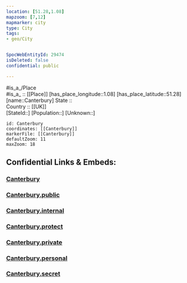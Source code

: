 ```yaml
---
location: [51.28,1.08] 
mapzoom: [7,12] 
mapmarker: city 
type: City
tags:
- geo/City


SpocWebEntityId: 29474
isDeleted: false
confidential: public

---
```

#is_a_/Place  
#is_a_ :: [[Place]] 
[has_place_longitude::1.08] 
[has_place_latitude::51.28] 
[name::Canterbury] 
State ::  
Country :: [[UK]]  
[StateId::] 
[Population::] 
[Unknown::] 


```leaflet
id: Canterbury
coordinates: [[Canterbury]] 
markerFile: [[Canterbury]] 
defaultZoom: 11 
maxZoom: 18
```


## Confidential Links & Embeds: 

### [Canterbury](/_Standards/Earth/Continent/Europe/Europe~North/UK/England/Regions~England/South_East_England/Kent/cities~Kent/Canterbury/cities~Canterbury/Canterbury.md) 

### [Canterbury.public](/_public/Earth/Continent/Europe/Europe~North/UK/England/Regions~England/South_East_England/Kent/cities~Kent/Canterbury/cities~Canterbury/Canterbury.public.md) 

### [Canterbury.internal](/_internal/Earth/Continent/Europe/Europe~North/UK/England/Regions~England/South_East_England/Kent/cities~Kent/Canterbury/cities~Canterbury/Canterbury.internal.md) 

### [Canterbury.protect](/_protect/Earth/Continent/Europe/Europe~North/UK/England/Regions~England/South_East_England/Kent/cities~Kent/Canterbury/cities~Canterbury/Canterbury.protect.md) 

### [Canterbury.private](/_private/Earth/Continent/Europe/Europe~North/UK/England/Regions~England/South_East_England/Kent/cities~Kent/Canterbury/cities~Canterbury/Canterbury.private.md) 

### [Canterbury.personal](/_personal/Earth/Continent/Europe/Europe~North/UK/England/Regions~England/South_East_England/Kent/cities~Kent/Canterbury/cities~Canterbury/Canterbury.personal.md) 

### [Canterbury.secret](/_secret/Earth/Continent/Europe/Europe~North/UK/England/Regions~England/South_East_England/Kent/cities~Kent/Canterbury/cities~Canterbury/Canterbury.secret.md)

